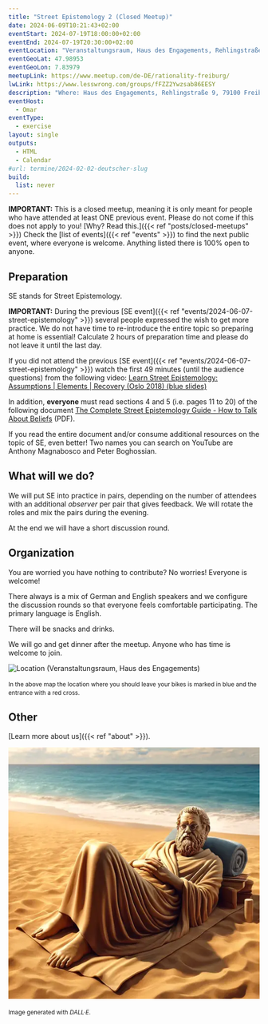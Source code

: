 ```yaml
---
title: "Street Epistemology 2 (Closed Meetup)"
date: 2024-06-09T10:21:43+02:00
eventStart: 2024-07-19T18:00:00+02:00
eventEnd: 2024-07-19T20:30:00+02:00
eventLocation: "Veranstaltungsraum, Haus des Engagements, Rehlingstraße 9, 79100 Freiburg"
eventGeoLat: 47.98953
eventGeoLon: 7.83979
meetupLink: https://www.meetup.com/de-DE/rationality-freiburg/
lwLink: https://www.lesswrong.com/groups/fFZZ2Ywzsab86EESY
description: "Where: Haus des Engagements, Rehlingstraße 9, 79100 Freiburg. When: Friday, July 19th 2024 at 18:00 hours CEST."
eventHost:
  - Omar
eventType:
  - exercise
layout: single
outputs:
  - HTML
  - Calendar
#url: termine/2024-02-02-deutscher-slug
build:
  list: never
---
```


**IMPORTANT:** This is a closed meetup, meaning it is only meant for people who
have attended at least ONE previous event. Please do not come if this does not
apply to you! [Why? Read this.]({{< ref "posts/closed-meetups" >}}) Check the
[list of events]({{< ref "events" >}}) to find the next public event, where
everyone is welcome. Anything listed there is 100% open to anyone.

## Preparation

SE stands for Street Epistemology.

**IMPORTANT:** During the previous [SE event]({{< ref "events/2024-06-07-street-epistemology" >}}) several people expressed the wish
to get more practice. We do not have time to re-introduce the entire topic so
preparing at home is essential! Calculate 2 hours of preparation time and
please do not leave it until the last day.

If you did not attend the previous [SE event]({{< ref "events/2024-06-07-street-epistemology" >}}) watch the first 49 minutes (until
the audience questions) from the following video: [Learn Street Epistemology:
Assumptions | Elements | Recovery (Oslo 2018) (blue
slides)](https://www.youtube.com/watch?v=bB-HKbtUdzM)

In addition, **everyone** must read sections 4 and 5 (i.e. pages 11 to 20) of
the following document [The Complete Street Epistemology Guide - How to Talk
About
Beliefs](https://upload.wikimedia.org/wikipedia/commons/6/69/The_Complete_Street_Epistemology_Guide_-_1st_Edition.pdf)
(PDF).

If you read the entire document and/or consume additional resources on the
topic of SE, even better! Two names you can search on YouTube are Anthony
Magnabosco and Peter Boghossian.


## What will we do?

We will put SE into practice in pairs, depending on the number of attendees
with an additional _observer_ per pair that gives feedback. We will rotate the
roles and mix the pairs during the evening.

At the end we will have a short discussion round.


## Organization

You are worried you have nothing to contribute? No worries! Everyone is
welcome!

There always is a mix of German and English speakers and we configure the
discussion rounds so that everyone feels comfortable participating. The primary
language is English.

There will be snacks and drinks.

We will go and get dinner after the meetup. Anyone who has time is welcome to
join.

![Location (Veranstaltungsraum, Haus des Engagements)](/images/hde-new-building.png)

<small>In the above map the location where you should leave your bikes is marked
in blue and the entrance with a red cross.</small>


## Other

[Learn more about us]({{< ref "about" >}}).

![Socrates on the beach](cover.webp "Socrates on the beach")

<small>Image generated with _DALL·E_.</small>

